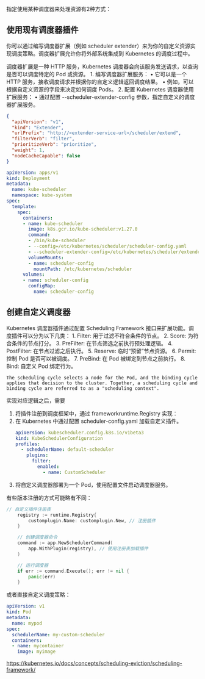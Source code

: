 
指定使用某种调度器来处理资源有2种方式：

## 使用现有调度器插件

你可以通过编写调度器扩展（例如 scheduler extender）来为你的自定义资源实现调度策略。调度器扩展允许你将外部系统集成到 Kubernetes 的调度过程中。

调度器扩展是一种 HTTP 服务，Kubernetes 调度器会向该服务发送请求，以查询是否可以调度特定的 Pod 或资源。
	1.	编写调度器扩展服务：
	•	它可以是一个 HTTP 服务，接收调度请求并根据你的自定义逻辑返回调度结果。
	•	例如，可以根据自定义资源的字段来决定如何调度 Pods。
	2.	配置 Kubernetes 调度器使用扩展服务：
	•	通过配置 --scheduler-extender-config 参数，指定自定义的调度器扩展服务。


```json
{
  "apiVersion": "v1",
  "kind": "Extender",
  "urlPrefix": "http://<extender-service-url>/scheduler/extend",
  "filterVerb": "filter",
  "prioritizeVerb": "prioritize",
  "weight": 1,
  "nodeCacheCapable": false
}
```

```yaml
apiVersion: apps/v1
kind: Deployment
metadata:
  name: kube-scheduler
  namespace: kube-system
spec:
  template:
    spec:
      containers:
      - name: kube-scheduler
        image: k8s.gcr.io/kube-scheduler:v1.27.0
        command:
        - /bin/kube-scheduler
        - --config=/etc/kubernetes/scheduler/scheduler-config.yaml
        - --scheduler-extender-config=/etc/kubernetes/scheduler/extender-config.json
        volumeMounts:
        - name: scheduler-config
          mountPath: /etc/kubernetes/scheduler
      volumes:
      - name: scheduler-config
        configMap:
          name: scheduler-config
```          

## 创建自定义调度器
Kubernetes 调度器插件通过配置 Scheduling Framework 接口来扩展功能。调度插件可以分为以下几类：
    1.    Filter: 用于过滤不符合条件的节点。
    2.    Score: 为符合条件的节点打分。
    3.    PreFilter: 在节点筛选之前执行预处理逻辑。
    4.    PostFilter: 在节点过滤之后执行。
    5.    Reserve: 临时“预留”节点资源。
    6.    Permit: 控制 Pod 是否可以被调度。
    7.    PreBind: 在 Pod 被绑定到节点之前执行。
    8.    Bind: 自定义 Pod 绑定行为。

    The scheduling cycle selects a node for the Pod, and the binding cycle applies that decision to the cluster. Together, a scheduling cycle and binding cycle are referred to as a "scheduling context".



实现对应逻辑之后，需要
1. 将插件注册到调度框架中，通过 frameworkruntime.Registry 实现：
1. 在 Kubernetes 中通过配置 scheduler-config.yaml 加载自定义插件。
    ```yaml
    apiVersion: kubescheduler.config.k8s.io/v1beta3
    kind: KubeSchedulerConfiguration
    profiles:
      - schedulerName: default-scheduler
        plugins:
          filter:
            enabled:
              - name: CustomScheduler
    ```
1. 将自定义调度器部署为一个 Pod，使用配置文件启动调度器服务。

有些版本注册的方式可能略有不同：
```go
// 自定义插件注册表
	registry := runtime.Registry{
		customplugin.Name: customplugin.New, // 注册插件
	}

	// 创建调度器命令
	command := app.NewSchedulerCommand(
		app.WithPlugin(registry), // 使用注册表加载插件
	)

	// 运行调度器
	if err := command.Execute(); err != nil {
		panic(err)
	}
```

或者直接自定义调度策略：
```yaml
apiVersion: v1
kind: Pod
metadata:
  name: mypod
spec:
  schedulerName: my-custom-scheduler
  containers:
  - name: mycontainer
    image: myimage
```


https://kubernetes.io/docs/concepts/scheduling-eviction/scheduling-framework/
